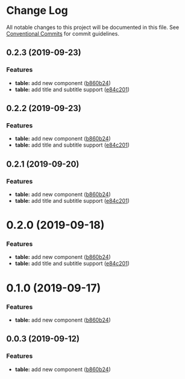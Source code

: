 # Change Log

All notable changes to this project will be documented in this file.
See [Conventional Commits](https://conventionalcommits.org) for commit guidelines.

## 0.2.3 (2019-09-23)


### Features

* **table:** add new component ([b860b24](https://github.com/synerise/synerise-design/commit/b860b24))
* **table:** add title and subtitle support ([e84c201](https://github.com/synerise/synerise-design/commit/e84c201))





## 0.2.2 (2019-09-23)


### Features

* **table:** add new component ([b860b24](https://github.com/synerise/ds/commit/b860b24))
* **table:** add title and subtitle support ([e84c201](https://github.com/synerise/ds/commit/e84c201))





## 0.2.1 (2019-09-20)


### Features

* **table:** add new component ([b860b24](https://github.com/synerise/ds/commit/b860b24))
* **table:** add title and subtitle support ([e84c201](https://github.com/synerise/ds/commit/e84c201))





# 0.2.0 (2019-09-18)


### Features

* **table:** add new component ([b860b24](https://github.com/synerise/synerise-design/commit/b860b24))
* **table:** add title and subtitle support ([e84c201](https://github.com/synerise/synerise-design/commit/e84c201))





# 0.1.0 (2019-09-17)


### Features

* **table:** add new component ([b860b24](https://github.com/synerise/synerise-design/commit/b860b24))





## 0.0.3 (2019-09-12)


### Features

* **table:** add new component ([b860b24](https://github.com/synerise/synerise-design/commit/b860b24))
